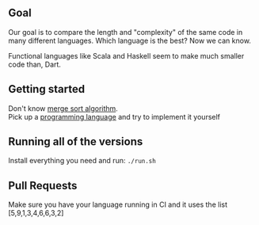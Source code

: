 ## Goal

Our goal is to compare the length and "complexity" of the same code in many different languages. Which language is the best? Now we can know.

Functional languages like Scala and Haskell seem to make much smaller code than, Dart.

## Getting started

Don't know [merge sort algorithm](https://en.wikipedia.org/wiki/Merge_sort).<br>
Pick up a [programming language](https://en.wikipedia.org/wiki/List_of_programming_languages) and try to implement it yourself
 
## Running all of the versions
 
 Install everything you need and run: `./run.sh`

## Pull Requests

 Make sure you have your language running in CI and it uses the list [5,9,1,3,4,6,6,3,2]

